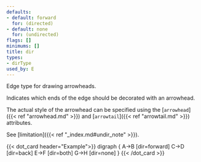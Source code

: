```yaml
---
defaults:
- default: forward
  for: (directed)
- default: none
  for: (undirected)
flags: []
minimums: []
title: dir
types:
- dirType
used_by: E
---
```

Edge type for drawing arrowheads.

Indicates which ends of the edge should be decorated with an arrowhead.

The actual style of the arrowhead can be specified using the
[`arrowhead`]({{< ref "arrowhead.md" >}}) and [`arrowtail`]({{< ref "arrowtail.md" >}}) attributes.

See [limitation]({{< ref "_index.md#undir_note" >}}).

{{< dot_card header="Example">}}
digraph {
  A->B [dir=forward]
  C->D [dir=back]
  E->F [dir=both]
  G->H [dir=none]
}
{{< /dot_card >}}
